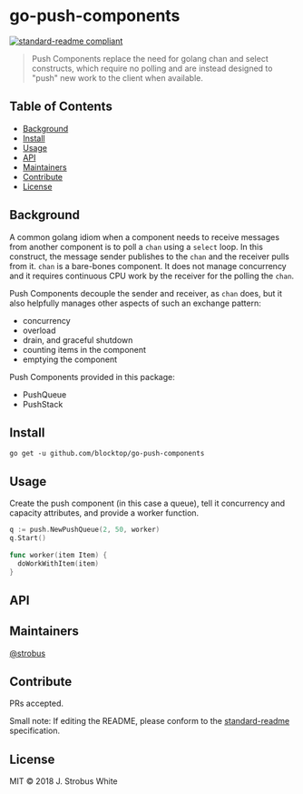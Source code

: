 # go-push-components

[![standard-readme compliant](https://img.shields.io/badge/standard--readme-OK-green.svg?style=flat-square)](https://github.com/RichardLitt/standard-readme)

> Push Components replace the need for golang chan and select constructs, which require no polling and are instead designed to &#34;push&#34; new work to the client when available.

## Table of Contents

- [Background](#background)
- [Install](#install)
- [Usage](#usage)
- [API](#api)
- [Maintainers](#maintainers)
- [Contribute](#contribute)
- [License](#license)

## Background

A common golang idiom when a component needs to receive messages from another component is to poll a `chan` using a `select` loop. In this construct, the message sender publishes to the `chan` and the receiver pulls from it. `chan` is a bare-bones component. It does not manage concurrency and it requires continuous CPU work by the receiver for the polling the `chan`.

Push Components decouple the sender and receiver, as `chan` does, but it also helpfully manages other aspects of such an exchange pattern:
* concurrency
* overload
* drain, and graceful shutdown
* counting items in the component
* emptying the component

Push Components provided in this package:
* PushQueue
* PushStack

## Install

```
go get -u github.com/blocktop/go-push-components
```

## Usage

Create the push component (in this case a queue), tell it concurrency and capacity attributes, and provide a worker function.
```go
q := push.NewPushQueue(2, 50, worker)
q.Start()
   
func worker(item Item) {
  doWorkWithItem(item)
}
```


## API

## Maintainers

[@strobus](https://github.com/strobus)

## Contribute

PRs accepted.

Small note: If editing the README, please conform to the [standard-readme](https://github.com/RichardLitt/standard-readme) specification.

## License

MIT © 2018 J. Strobus White
